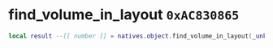 # find_volume_in_layout `0xAC830865`

```lua
local result --[[ number ]] = natives.object.find_volume_in_layout(_unk0 --[[ number ]], _unk1 --[[ number ]])
```